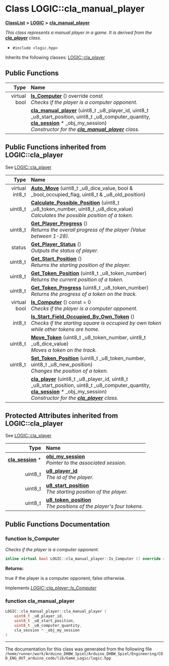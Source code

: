 

# Class LOGIC::cla\_manual\_player



[**ClassList**](annotated.md) **>** [**LOGIC**](namespaceLOGIC.md) **>** [**cla\_manual\_player**](classLOGIC_1_1cla__manual__player.md)



_This class represents a manual player in a game. It is derived from the_ [_**cla\_player**_](classLOGIC_1_1cla__player.md) _class._

* `#include <logic.hpp>`



Inherits the following classes: [LOGIC::cla\_player](classLOGIC_1_1cla__player.md)






















































## Public Functions

| Type | Name |
| ---: | :--- |
| virtual bool | [**Is\_Computer**](#function-is_computer) () override const<br>_Checks if the player is a computer opponent._  |
|   | [**cla\_manual\_player**](#function-cla_manual_player) (uint8\_t \_u8\_player\_id, uint8\_t \_u8\_start\_position, uint8\_t \_u8\_computer\_quantity, [**cla\_session**](classLOGIC_1_1cla__session.md) \* \_obj\_my\_session) <br>_Constructor for the_ [_**cla\_manual\_player**_](classLOGIC_1_1cla__manual__player.md) _class._ |


## Public Functions inherited from LOGIC::cla_player

See [LOGIC::cla\_player](classLOGIC_1_1cla__player.md)

| Type | Name |
| ---: | :--- |
| virtual int8\_t | [**Auto\_Move**](#function-auto_move) (uint8\_t \_u8\_dice\_value, bool & \_bool\_occupied\_flag, uint8\_t & \_u8\_old\_position) <br> |
|  uint8\_t | [**Calculate\_Possible\_Position**](#function-calculate_possible_position) (uint8\_t \_u8\_token\_number, uint8\_t \_u8\_dice\_value) <br>_Calculates the possible position of a token._  |
|  uint8\_t | [**Get\_Player\_Progress**](#function-get_player_progress) () <br>_Returns the overall progress of the player (Value between 1-28)._  |
|  status | [**Get\_Player\_Status**](#function-get_player_status) () <br>_Outputs the status of player._  |
|  uint8\_t | [**Get\_Start\_Position**](#function-get_start_position) () <br>_Returns the starting position of the player._  |
|  uint8\_t | [**Get\_Token\_Position**](#function-get_token_position) (uint8\_t \_u8\_token\_number) <br>_Returns the current position of a token._  |
|  uint8\_t | [**Get\_Token\_Progress**](#function-get_token_progress) (uint8\_t \_u8\_token\_number) <br>_Returns the progress of a token on the track._  |
| virtual bool | [**Is\_Computer**](#function-is_computer) () const = 0<br>_Checks if the player is a computer opponent._  |
|  int8\_t | [**Is\_Start\_Field\_Occupied\_By\_Own\_Token**](#function-is_start_field_occupied_by_own_token) () <br>_Checks if the starting square is occupied by own token while other tokens are home._  |
|  uint8\_t | [**Move\_Token**](#function-move_token) (uint8\_t \_u8\_token\_number, uint8\_t \_u8\_dice\_value) <br>_Moves a token on the track._  |
|  uint8\_t | [**Set\_Token\_Position**](#function-set_token_position) (uint8\_t \_u8\_token\_number, uint8\_t \_u8\_new\_position) <br>_Changes the position of a token._  |
|   | [**cla\_player**](#function-cla_player) (uint8\_t \_u8\_player\_id, uint8\_t \_u8\_start\_position, uint8\_t \_u8\_computer\_quantity, [**cla\_session**](classLOGIC_1_1cla__session.md) \* \_obj\_my\_session) <br>_Constructor for the_ [_**cla\_player**_](classLOGIC_1_1cla__player.md) _class._ |
















## Protected Attributes inherited from LOGIC::cla_player

See [LOGIC::cla\_player](classLOGIC_1_1cla__player.md)

| Type | Name |
| ---: | :--- |
|  [**cla\_session**](classLOGIC_1_1cla__session.md) \* | [**obj\_my\_session**](#variable-obj_my_session)  <br>_Pointer to the associated session._  |
|  uint8\_t | [**u8\_player\_id**](#variable-u8_player_id)  <br>_The id of the player._  |
|  uint8\_t | [**u8\_start\_position**](#variable-u8_start_position)  <br>_The starting position of the player._  |
|  uint8\_t | [**u8\_token\_position**](#variable-u8_token_position)  <br>_The positions of the player's four tokens._  |






































## Public Functions Documentation




### function Is\_Computer 

_Checks if the player is a computer opponent._ 
```C++
inline virtual bool LOGIC::cla_manual_player::Is_Computer () override const
```





**Returns:**

true if the player is a computer opponent, false otherwise. 





        
Implements [*LOGIC::cla\_player::Is\_Computer*](classLOGIC_1_1cla__player.md#function-is_computer)




### function cla\_manual\_player 

```C++
LOGIC::cla_manual_player::cla_manual_player (
    uint8_t _u8_player_id,
    uint8_t _u8_start_position,
    uint8_t _u8_computer_quantity,
    cla_session * _obj_my_session
) 
```




------------------------------
The documentation for this class was generated from the following file `/home/runner/work/Arduino_DHBW_Spiel/Arduino_DHBW_Spiel/Engineering/COD_ENG_OUT_arduino_code/lib/Game_Logic/logic.hpp`

